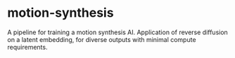 # motion-synthesis
A pipeline for training a motion synthesis AI. Application of reverse diffusion on a latent embedding, for diverse outputs with minimal compute requirements.

